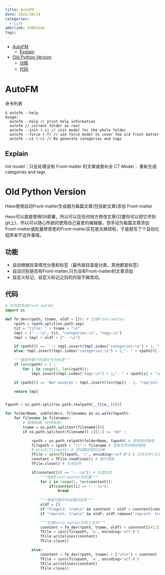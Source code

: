 ```yaml
---
title: AutoFM
date: 2022/10/14
categories:
  - Life
abbrlink: 2d05a2ab
tags:
---
```


- [AutoFM](#autofm)
  - [Explain](#explain)
- [Old Python Version](#old-python-version)
  - [功能](#功能)
  - [代码](#代码)

# AutoFM

命令列表
```
$ autofm --help
Usage:
  autofm --help // print help information
  autofm // current folder as root
  autofm --init (-i) // init model for the whole folder
  autofm --force (-f) // use force model to cover the old front matter
  autofm --ct (-c) // Re generate categories and tags
```

## Explain

init model：只会处理没有 Front-matter 的文章或者补全
CT Model： 重新生成 categories and tags

# Old Python Version

Hexo使用自动Front-matter生成器为每篇文章(包括新文章)添加 Front-matter

Hexo可以直接使用Git部署，所以可以在任何地方修改文章(只要你可以把它传到git上)，所以可以随心所欲的使用自己喜爱的编辑器，但手动为每篇文章添加Front-matter或批量修改老的Front-matter实在是太麻烦啦，于是就写了个自动化程序来干这件事情。

## 功能
- 自动根据目录填充分类和标签（最外层目录是分类，其他都是标签）
- 自动识别是否有Front-matter,只为没有Front-matter的文章添加
- 自定义标记，自定义标记之后的内容不做改动。

## 代码
```python
# 为内容添加Front-matter
import os

def fm_dev(rpath, tname, oldf = []): # 生成Front-matter
    rpath = rpath.split(os.path.sep)
    tit = "title: " + tname + "\n"
    tmpl = ["---\n", tit, "categories:\n", "tags:\n"]
    tmpl = tmpl + oldf + ["---\n"]

    if rpath[0] == '.': tmpl.insert(tmpl.index("categories:\n") + 1, "- Life\n") # 根目录下所有文件处于 Life 分类
    else: tmpl.insert(tmpl.index("categories:\n") + 1,"- " + rpath[0] + "\n")

    """路径中剩下的部分作为标签"""
    if len(rpath) > 1 :
        for i in range(1, len(rpath)):
            tmpl.insert(tmpl.index("tags:\n") + 1,"- " + rpath[i] + "\n")

    if rpath[0] == 'Net-excerpt': tmpl.insert(len(tmpl) - 1, "reprint: true\n") # 主题内自定义设置，转载文章标记

    return tmpl


fapath = os.path.split(os.path.realpath(__file__))[0]

for folderName, subfolders, filenames in os.walk(fapath):
    for filename in filenames:
        # 获取前缀（文件名称）
        tname = os.path.splitext(filename)[0]
        if os.path.splitext(filename)[-1][1:] == "md" :

            rpath = os.path.relpath(folderName, fapath) # 获取相对路径
            filepath = rpath + "\\" + filename # 获取文件的相对路径
            # print(filepath) # 测试路径是否正确
            TFile = open(filepath, 'r', encoding='utf-8') # 打开文件(只读)
            conntent = TFile.readlines() # 按行读取
            TFile.close() # 关闭文件

            if(conntent[0] == "---\n"): # 处理过的
                """找到Front-matter的位置"""
                for i in range(1, len(conntent)):
                    if(conntent[i] == "---\n"):
                        break
                
                """保留可能手动设置的信息"""
                oldf = []
                if "Flagold: true\n" in conntent : oldf = conntent[conntent.index("Flagold: true\n"): i]
                if "reprint: true\n" in oldf: oldf.remove("reprint: true\n")

                """生成Fornt-matter并写入文件"""
                conntent = fm_dev(rpath, tname, oldf) + conntent[i+1:]
                TFile = open(filepath, 'w', encoding='utf-8')
                TFile.writelines(conntent)
                TFile.close()

            else:
                conntent = fm_dev(rpath, tname) + ["\n\n"] + conntent
                TFile = open(filepath, 'w', encoding='utf-8')
                TFile.writelines(conntent)
                TFile.close()
```